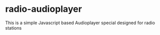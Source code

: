 # radio-audioplayer
This is a simple Javascript based Audioplayer special designed for radio stations

